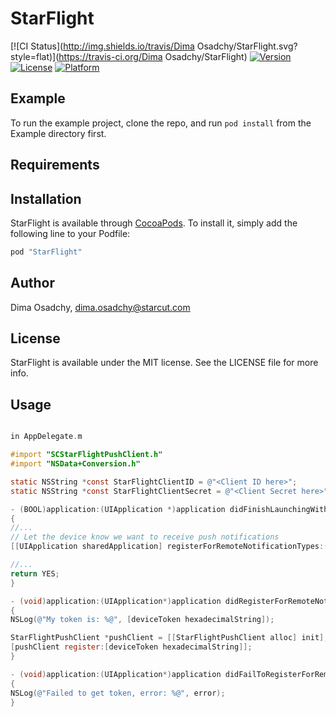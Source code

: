 # StarFlight

[![CI Status](http://img.shields.io/travis/Dima Osadchy/StarFlight.svg?style=flat)](https://travis-ci.org/Dima Osadchy/StarFlight)
[![Version](https://img.shields.io/cocoapods/v/StarFlight.svg?style=flat)](http://cocoapods.org/pods/StarFlight)
[![License](https://img.shields.io/cocoapods/l/StarFlight.svg?style=flat)](http://cocoapods.org/pods/StarFlight)
[![Platform](https://img.shields.io/cocoapods/p/StarFlight.svg?style=flat)](http://cocoapods.org/pods/StarFlight)

## Example

To run the example project, clone the repo, and run `pod install` from the Example directory first.

## Requirements

## Installation

StarFlight is available through [CocoaPods](http://cocoapods.org). To install
it, simply add the following line to your Podfile:

```ruby
pod "StarFlight"
```

## Author

Dima Osadchy, dima.osadchy@starcut.com

## License

StarFlight is available under the MIT license. See the LICENSE file for more info.

## Usage

```Objective-C

in AppDelegate.m

#import "SCStarFlightPushClient.h"
#import "NSData+Conversion.h"

static NSString *const StarFlightClientID = @"<Client ID here>";
static NSString *const StarFlightClientSecret = @"<Client Secret here>";

- (BOOL)application:(UIApplication *)application didFinishLaunchingWithOptions:(NSDictionary *)launchOptions
{
//...    
// Let the device know we want to receive push notifications
[[UIApplication sharedApplication] registerForRemoteNotificationTypes:(UIRemoteNotificationTypeBadge | UIRemoteNotificationTypeSound | UIRemoteNotificationTypeAlert)];

//...
return YES;
}

- (void)application:(UIApplication*)application didRegisterForRemoteNotificationsWithDeviceToken:(NSData*)deviceToken
{
NSLog(@"My token is: %@", [deviceToken hexadecimalString]);

StarFlightPushClient *pushClient = [[StarFlightPushClient alloc] init];
[pushClient register:[deviceToken hexadecimalString]];
}

- (void)application:(UIApplication*)application didFailToRegisterForRemoteNotificationsWithError:(NSError*)error
{
NSLog(@"Failed to get token, error: %@", error);
}

```
